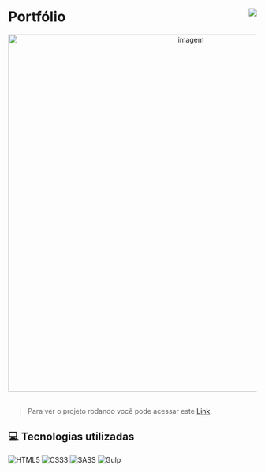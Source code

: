 # Portfólio <img align="right" src="https://img.shields.io/static/v1?label=STATUS&message=Está %20Pronto &color=green&style=for-the-badge"/>


<div align="center" >
    <img width="725rem" src="https://servidor-estaticos-ten.vercel.app/port.png" alt="imagem">
</div> 
<br>

> Para ver o projeto rodando você pode acessar este [Link](https://portfolio-omega-beryl-31.vercel.app/).

<h2>💻 Tecnologias utilizadas</h2>
<div style="display: inline_block">

  ![HTML5](https://img.shields.io/badge/html5-%23E34F26.svg?style=for-the-badge&logo=html5&logoColor=white)
  ![CSS3](https://img.shields.io/badge/css3-%231572B6.svg?style=for-the-badge&logo=css3&logoColor=white)
  ![SASS](https://img.shields.io/badge/SASS-hotpink.svg?style=for-the-badge&logo=SASS&logoColor=white)
  ![Gulp](https://img.shields.io/badge/GULP-%23CF4647.svg?style=for-the-badge&logo=gulp&logoColor=white)
</div>

